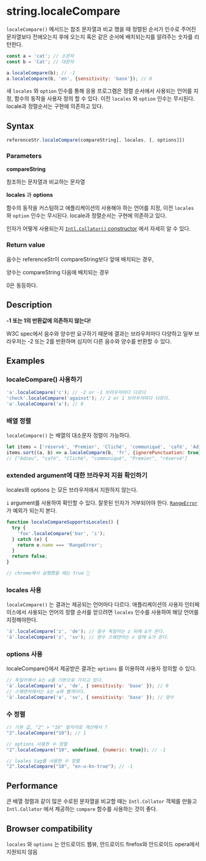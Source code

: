 # string.localeCompare

`localeCompare()` 메서드는 참조 문자열과 비교 했을 때 정렬된 순서가 인수로 주어진 문자열보다 전에오는지 후에 오는지 혹은 같은 순서에 배치되는지를 알려주는 숫자를 리턴한다.

```js
const a = 'cat'; // 소문자
const b = 'Cat'; // 대문자

a.localeCompare(b); // -1
a.localeCompare(b, 'en', {sensitivity: 'base'}); // 0
```

새 `locales` 와 `option` 인수를 통해 응용 프로그램은 정렬 순서에서 사용되는 언어를 지정, 함수의 동작을 사용자 정의 할 수 있다. 이전 `locales` 와 `option` 인수는 무시된다. locale과 정렬순서는 구현에 의존하고 있다.

## Syntax

```js
referenceStr.localeCompare(compareString[, locales, [, options]])
```

### Parameters

**compareString**

참조하는 문자열과 비교하는 문자열

**locales** 과 **options**

함수의 동작을 커스텀하고 애플리케이션의 사용해야 하는 언어를 지정, 이전 `locales` 와 `option` 인수는 무시된다. locale과 정렬순서는 구현에 의존하고 있다.

인자가 어떻게 사용되는지 [`Intl.Collator()` constructor](https://developer.mozilla.org/en-US/docs/Web/JavaScript/Reference/Global_Objects/Collator/Collator) 에서 자세히 알 수 있다.

### Return value

음수는 referenceStr이 compareString보다 앞에 배치되는 경우,

양수는 compareString 다음에 배치되는 경우 

0은 동등하다.

## Description

**-1 또는 1의 반환값에 의존하지 않는다!**

W3C spec에서 음수와 양수만 요구하기 때문에 결과는 브라우저마다 다양하고 일부 브라우저는 -2 또는 2를 반환하며 심지어 다른 음수와 양수를 반환할 수 있다.

## Examples

### localeCompare() 사용하기

```js
'a'.localeCompare('c'); // -2 or -1 브라우저마다 다르다
'check'.localeCompare('against'); // 2 or 1 브라우저마다 다르다.
'a'.localeCompare('a'); // 0
```

### 배열 정렬

`localeCompare()` 는 배열의 대소문자 정렬이 가능하다.

```js
let items = ['réservé', 'Premier', 'Cliché', 'communiqué', 'café', 'Adieu'];
items.sort((a, b) => a.localeCompare(b, 'fr', {ignorePunctuation: true}));
// ["Adieu", "café", "Cliché", "communiqué", "Premier", "réservé"]
```

### extended argument에 대한 브라우저 지원 확인하기

locales와 options 는 모든 브라우저에서 지원하지 않는다.

`i` argument를 사용하여 확인할 수 있다. 잘못된 인자가 거부되어야 한다. [`RangeError`](https://developer.mozilla.org/en-US/docs/Web/JavaScript/Reference/Global_Objects/RangeError) 가 예외가 되는지 본다.

```js
function localeCompareSupportsLocales() {
  try {
    'foo'.localeCompare('bar', 'i');
  } catch (e) {
    return e.name === 'RangeError';
  }
  return false;
}

// chrome에서 실행했을 때는 true 🧐
```

### locales 사용

`localeCompare()` 는 결과는 제공되는 언어마다 다르다. 애플리케이션의 사용자 인터페이스에서 사용되는 언어의 정렬 순서를 얻으려면 `locales` 인수를 사용하여 해당 언어를 지정해야한다.

```js
'ä'.localeCompare('z', 'de'); // 음수 독일어는 z 뒤에 ä가 온다.
'ä'.localeCompare('z', 'sv'); // 양수 스웨덴어는 z 앞에 ä가 온다.
```

### options 사용

localeCompare()에서 제공받은 결과는 `options` 를 이용하여 사용자 정의할 수 있다.

```js
// 독일어에서 ä는 a를 기본으로 가지고 있다.
'ä'.localeCompare('a', 'de', { sensitivity: 'base' }); // 0
// 스웨덴어에서는 ä는 a와 별개이다.
'ä'.localeCompare('a', 'sv', { sensitivity: 'base' }); // 양수
```

### 수 정렬

```js
// 기본 값, "2" > "10" 앞자리로 계산해서 ?
"2".localeCompare("10"); // 1

// options 사용한 수 정렬
"2".localeCompare("10", undefined, {numeric: true}); // -1

// loales tag를 사용한 수 정렬
"2".localeCompare("10", "en-u-kn-true"); // -1
```

## Performance

큰 배열 정렬과 같이 많은 수로된 문자열을 비교할 때는 `Intl.Collator` 객체를 만들고  `Intl.Collator` 에서 제공하는  `compare` 함수를 사용하는 것이 좋다.

## Browser compatibility

`locales` 와 `options` 는 안드로이드 웹뷰, 안드로이드 firefox와 안드로이드 opera에서 지원되지 않음